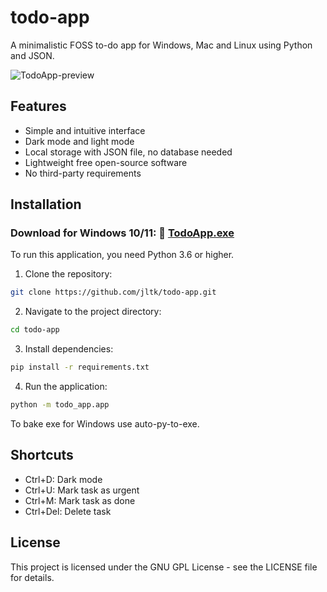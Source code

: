 # todo-app

A minimalistic FOSS to-do app for Windows, Mac and Linux using Python and JSON.

![TodoApp-preview](https://github.com/user-attachments/assets/c758accf-241b-4498-a8b4-01bf909dbadf)

## Features

- Simple and intuitive interface
- Dark mode and light mode
- Local storage with JSON file, no database needed
- Lightweight free open-source software
- No third-party requirements

## Installation

### Download for Windows 10/11: 🔗 [TodoApp.exe](https://github.com/jltk/todo-app/releases/download/0.1.0/TodoApp.exe)

To run this application, you need Python 3.6 or higher.

1. Clone the repository:

```bash
git clone https://github.com/jltk/todo-app.git
```

2. Navigate to the project directory:

```bash
cd todo-app
```

3. Install dependencies:

```bash
pip install -r requirements.txt

```

4. Run the application:

```bash
python -m todo_app.app

```

To bake exe for Windows use auto-py-to-exe.

## Shortcuts

- Ctrl+D: Dark mode
- Ctrl+U: Mark task as urgent
- Ctrl+M: Mark task as done
- Ctrl+Del: Delete task

## License

This project is licensed under the GNU GPL License - see the LICENSE file for details.
